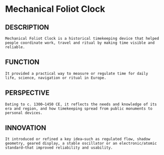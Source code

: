 # Mechanical Foliot Clock

 ## DESCRIPTION
    Mechanical Foliot Clock is a historical timekeeping device that helped people coordinate work, travel and ritual by making time visible and reliable.

 ## FUNCTION
    It provided a practical way to measure or regulate time for daily life, science, navigation or ritual in Europe.

## PERSPECTIVE
    Dating to c. 1300–1450 CE, it reflects the needs and knowledge of its era and region, and how timekeeping spread from public monuments to personal devices.

## INNOVATION
    It introduced or refined a key idea—such as regulated flow, shadow geometry, geared display, a stable oscillator or an electronic/atomic standard—that improved reliability and usability.
